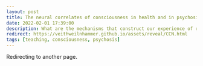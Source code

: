 ```yaml
---
layout: post
title: The neural correlates of consciousness in health and in psychosis
date: 2022-02-01 17:39:00
description: What are the mechanisms that construct our experience of reality, and how do they fail in psychosis?
redirect: https://veithweilnhammer.github.io/assets/reveal/CCN.html
tags: [teaching, consciousness, psychosis]
---
```


Redirecting to another page.
